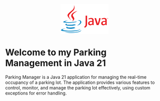 <p align="center"><img src="https://raw.githubusercontent.com/Carlos-93/java-parking-management/main//images/logo.png" width="30%"></p>

# Welcome to my Parking Management in Java 21

Parking Manager is a Java 21 application for managing the real-time occupancy of a parking lot. 
The application provides various features to control, monitor, and manage the parking lot effectively, using custom exceptions for error handling.
